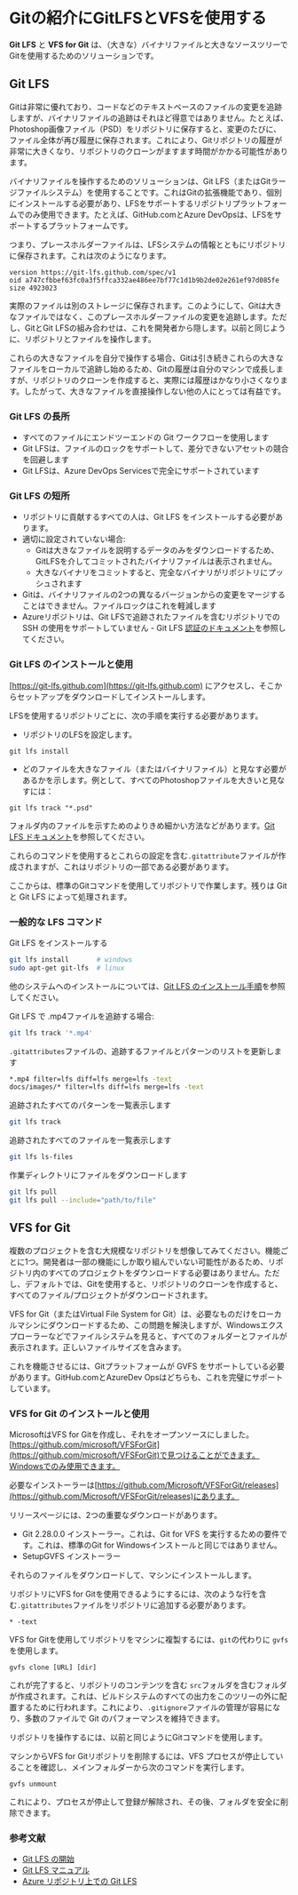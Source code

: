 # Gitの紹介にGitLFSとVFSを使用する

**Git LFS** と **VFS for Git** は、（大きな）バイナリファイルと大きなソースツリーでGitを使用するためのソリューションです。

## Git LFS

Gitは非常に優れており、コードなどのテキストベースのファイルの変更を追跡しますが、バイナリファイルの追跡はそれほど得意ではありません。たとえば、Photoshop画像ファイル（PSD）をリポジトリに保存すると、変更のたびに、ファイル全体が再び履歴に保存されます。これにより、Gitリポジトリの履歴が非常に大きくなり、リポジトリのクローンがますます時間がかかる可能性があります。

バイナリファイルを操作するためのソリューションは、Git LFS（またはGitラージファイルシステム）を使用することです。これはGitの拡張機能であり、個別にインストールする必要があり、LFSをサポートするリポジトリプラットフォームでのみ使用できます。たとえば、GitHub.comとAzure DevOpsは、LFSをサポートするプラットフォームです。

つまり、プレースホルダーファイルは、LFSシステムの情報とともにリポジトリに保存されます。これは次のようになります。

```shell
version https://git-lfs.github.com/spec/v1
oid a747cfbbef63fc0a3f5ffca332ae486ee7bf77c1d1b9b2de02e261ef97d085fe
size 4923023
```

実際のファイルは別のストレージに保存されます。このようにして、Gitは大きなファイルではなく、このプレースホルダーファイルの変更を追跡します。ただし、GitとGit LFSの組み合わせは、これを開発者から隠します。以前と同じように、リポジトリとファイルを操作します。

これらの大きなファイルを自分で操作する場合、Gitは引き続きこれらの大きなファイルをローカルで追跡し始めるため、Gitの履歴は自分のマシンで成長しますが、リポジトリのクローンを作成すると、実際には履歴はかなり小さくなります。したがって、大きなファイルを直接操作しない他の人にとっては有益です。

### Git LFS の長所

* すべてのファイルにエンドツーエンドの Git ワークフローを使用します
* Git LFSは、ファイルのロックをサポートして、差分できないアセットの競合を回避します
* Git LFSは、Azure DevOps Servicesで完全にサポートされています

### Git LFS の短所

* リポジトリに貢献するすべての人は、Git LFS をインストールする必要があります。
* 適切に設定されていない場合:
  * Gitは大きなファイルを説明するデータのみをダウンロードするため、GitLFSを介してコミットされたバイナリファイルは表示されません。
  * 大きなバイナリをコミットすると、完全なバイナリがリポジトリにプッシュされます
* Gitは、バイナリファイルの2つの異なるバージョンからの変更をマージすることはできません。ファイルロックはこれを軽減します
* Azureリポジトリは、Git LFSで追跡されたファイルを含むリポジトリでの SSH の使用をサポートしていません - Git LFS [認証のドキュメント](https://github.com/git-lfs/git-lfs/blob/master/docs/api/authentication.md)を参照してください。

### Git LFS のインストールと使用

[https://git-lfs.github.com](https://git-lfs.github.com) にアクセスし、そこからセットアップをダウンロードしてインストールします。

LFSを使用するリポジトリごとに、次の手順を実行する必要があります。

* リポジトリのLFSを設定します。

```shell
git lfs install
```

* どのファイルを大きなファイル（またはバイナリファイル）と見なす必要があるかを示します。例として、すべてのPhotoshopファイルを大きいと見なすには：

```shell
git lfs track "*.psd"
```

フォルダ内のファイルを示すためのよりきめ細かい方法などがあります。[Git LFS ドキュメント](https://github.com/git-lfs/git-lfs/tree/master/docs?utm_source=gitlfs_site&utm_medium=docs_link&utm_campaign=gitlfs)を参照してください。

これらのコマンドを使用するとこれらの設定を含む`.gitattribute`ファイルが作成されますが、これはリポジトリの一部である必要があります。

ここからは、標準のGitコマンドを使用してリポジトリで作業します。残りは Git と Git LFS によって処理されます。

### 一般的な LFS コマンド

Git LFS をインストールする

```bash
git lfs install       # windows
sudo apt-get git-lfs  # linux
```

他のシステムへのインストールについては、[Git LFS のインストール手順](https://github.com/git-lfs/git-lfs/wiki/Installation)を参照してください。

Git LFS で .mp4ファイルを追跡する場合:

```bash
git lfs track '*.mp4'
```

`.gitattributes`ファイルの、追跡するファイルとパターンのリストを更新します

```bash
*.mp4 filter=lfs diff=lfs merge=lfs -text
docs/images/* filter=lfs diff=lfs merge=lfs -text
```

追跡されたすべてのパターンを一覧表示します

```bash
git lfs track
```

追跡されたすべてのファイルを一覧表示します

```bash
git lfs ls-files
```

作業ディレクトリにファイルをダウンロードします

```bash
git lfs pull
git lfs pull --include="path/to/file"
```

## VFS for Git

複数のプロジェクトを含む大規模なリポジトリを想像してみてください。機能ごとに1つ。開発者は一部の機能にしか取り組んでいない可能性があるため、リポジトリ内のすべてのプロジェクトをダウンロードする必要はありません。ただし、デフォルトでは、Gitを使用すると、リポジトリのクローンを作成すると、すべてのファイル/プロジェクトがダウンロードされます。

VFS for Git（またはVirtual File System for Git）は、必要なものだけをローカルマシンにダウンロードするため、この問題を解決しますが、Windowsエクスプローラーなどでファイルシステムを見ると、すべてのフォルダーとファイルが表示されます。正しいファイルサイズを含みます。

これを機能させるには、Gitプラットフォームが GVFS をサポートしている必要があります。GitHub.comとAzureDev Opsはどちらも、これを完璧にサポートしています。

### VFS for Git のインストールと使用

MicrosoftはVFS for Gitを作成し、それをオープンソースにしました。[https://github.com/microsoft/VFSForGit](https://github.com/microsoft/VFSForGit)で見つけることができます。Windowsでのみ使用できます。

必要なインストーラーは[https://github.com/Microsoft/VFSForGit/releases](https://github.com/Microsoft/VFSForGit/releases)にあります。

リリースページには、2つの重要なダウンロードがあります。

* Git 2.28.0.0 インストーラー。これは、Git for VFS を実行するための要件です。これは、標準のGit for Windowsインストールと同じではありません。
* SetupGVFS インストーラー

それらのファイルをダウンロードして、マシンにインストールします。

リポジトリにVFS for Gitを使用できるようにするには、次のような行を含む`.gitattributes`ファイルをリポジトリに追加する必要があります。

```shell
* -text
```

VFS for Gitを使用してリポジトリをマシンに複製するには、`git`の代わりに `gvfs` を使用します。

```shell
gvfs clone [URL] [dir]
```

これが完了すると、リポジトリのコンテンツを含む `src`フォルダを含むフォルダが作成されます。これは、ビルドシステムのすべての出力をこのツリーの外に配置するために行われます。これにより、`.gitignore`ファイルの管理が容易になり、多数のファイルで Git のパフォーマンスを維持できます。

リポジトリを操作するには、以前と同じようにGitコマンドを使用します。

マシンからVFS for Gitリポジトリを削除するには、VFS プロセスが停止していることを確認し、メインフォルダーから次のコマンドを実行します。

```shell
gvfs unmount
```

これにより、プロセスが停止して登録が解除され、その後、フォルダを安全に削除できます。

### 参考文献

* [Git LFS の開始](https://git-lfs.github.com/)
* [Git LFS マニュアル](https://github.com/git-lfs/git-lfs/tree/master/docs)
* [Azure リポジトリ上での Git LFS](https://docs.microsoft.com/en-us/azure/devops/repos/git/manage-large-files?view=azure-devops)
